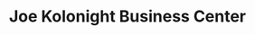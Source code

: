 ---
title: "Joe Kolonight Business Center"
url: /ganta/joe-kolonight-business-center/
shop: convenience
---